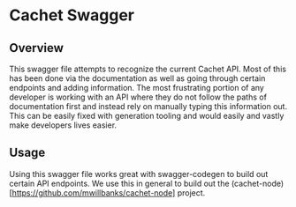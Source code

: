 # Cachet Swagger

## Overview

This swagger file attempts to recognize the current Cachet API.  Most of this has been done via the documentation as
well as going through certain endpoints and adding information.  The most frustrating portion of any developer is
working with an API where they do not follow the paths of documentation first and instead rely on manually typing this
information out.  This can be easily fixed with generation tooling and would easily and vastly make developers lives
easier.

## Usage

Using this swagger file works great with swagger-codegen to build out certain API endpoints.  We use this in general to
build out the (cachet-node)[https://github.com/mwillbanks/cachet-node] project.
